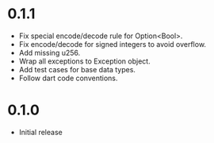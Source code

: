 # 0.1.1
* Fix special encode/decode rule for Option\<Bool\>.
* Fix encode/decode for signed integers to avoid overflow.
* Add missing u256.
* Wrap all exceptions to Exception object.
* Add test cases for base data types.
* Follow dart code conventions.

# 0.1.0
* Initial release
